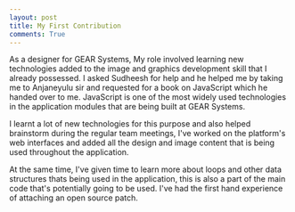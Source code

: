 ```yaml
---
layout: post
title: My First Contribution
comments: True
---
```


As a designer for GEAR Systems, My role involved learning new technologies added to the image and graphics development skill that I already possessed. I asked Sudheesh for help and he helped me by taking me to Anjaneyulu sir and requested for a book on JavaScript which he handed over to me. JavaScript is one of the most widely used technologies in the application modules that are being built at GEAR Systems.

I learnt a lot of new technologies for this purpose and also helped brainstorm during the regular team meetings, I've worked on the platform's web interfaces and added all the design and image content that is being used throughout the application.

At the same time, I've given time to learn more about loops and other data structures thats being used in the application, this is also a part of the main code that's potentially going to be used. I've had the first hand experience of attaching an open source patch.

